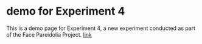 # demo for Experiment 4

This is a demo page for Experiment 4, a new experiment conducted as part of the Face Pareidolia Project.
[link](https://naotsu-yoshi.github.io/Demo_experiment4_in_face_pareidolia/demo_experiment4.html)
